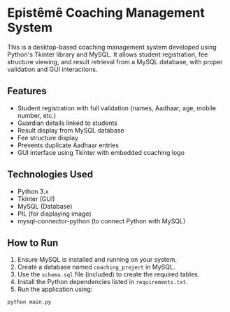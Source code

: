 # Epistêmê Coaching Management System

This is a desktop-based coaching management system developed using Python's Tkinter library and MySQL. It allows student registration, fee structure viewing, and result retrieval from a MySQL database, with proper validation and GUI interactions.

## Features

- Student registration with full validation (names, Aadhaar, age, mobile number, etc.)
- Guardian details linked to students
- Result display from MySQL database
- Fee structure display
- Prevents duplicate Aadhaar entries
- GUI interface using Tkinter with embedded coaching logo

## Technologies Used

- Python 3.x
- Tkinter (GUI)
- MySQL (Database)
- PIL (for displaying image)
- mysql-connector-python (to connect Python with MySQL)

## How to Run

1. Ensure MySQL is installed and running on your system.
2. Create a database named `coaching_project` in MySQL.
3. Use the `schema.sql` file (included) to create the required tables.
4. Install the Python dependencies listed in `requirements.txt`.
5. Run the application using:

```bash
python main.py
